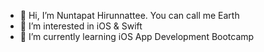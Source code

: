 - 👋 Hi, I’m Nuntapat Hirunnattee. You can call me Earth
- 👀 I’m interested in iOS & Swift
- 🌱 I’m currently learning iOS App Development Bootcamp

<!---
NuntapatHi/NuntapatHi is a ✨ special ✨ repository because its `README.md` (this file) appears on your GitHub profile.
You can click the Preview link to take a look at your changes.
--->
